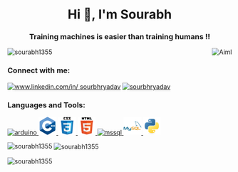 <h1 align="center">Hi 👋, I'm Sourabh</h1>
<h3 align="center">Training machines is easier than training humans !!</h3>

<img align="right" src="[[https://www.google.com/url?sa=i&url=https%3A%2F%2Fdev.to%2Fcopilotkit%2F30-ai-libraries-you-can-use-for-your-next-project-ideas-5ded&psig=AOvVaw3pqnGqdFlqo9wvnkjFFKmM&ust=1728141868065000&source=images&cd=vfe&opi=89978449&ved=0CBMQjRxqFwoTCJDJiauE9YgDFQAAAAAdAAAAABA](https://www.google.com/url?sa=i&url=https%3A%2F%2Fdev.to%2Fcopilotkit%2F30-ai-libraries-you-can-use-for-your-next-project-ideas-5ded&psig=AOvVaw3pqnGqdFlqo9wvnkjFFKmM&ust=1728141868065000&source=images&cd=vfe&opi=89978449&ved=0CBMQjRxqFwoTCJDJiauE9YgDFQAAAAAdAAAAABAJ)](https://www.google.com/url?sa=i&url=https%3A%2F%2Fdev.to%2Fpavanbelagatti%2Fmy-favorite-devtools-to-build-aiml-applications-3c0c&psig=AOvVaw3pqnGqdFlqo9wvnkjFFKmM&ust=1728141868065000&source=images&cd=vfe&opi=89978449&ved=0CBMQjRxqFwoTCJDJiauE9YgDFQAAAAAdAAAAABAQ)" alt="Aiml">

<p align="left"> <img src="https://komarev.com/ghpvc/?username=sourabh1355&label=Profile%20views&color=0e75b6&style=flat" alt="sourabh1355" /> </p>

<h3 align="left">Connect with me:</h3>
<p align="left">
<a href="https://linkedin.com/in/www.linkedin.com/in/ sourbhryadav" target="blank"><img align="center" src="https://raw.githubusercontent.com/rahuldkjain/github-profile-readme-generator/master/src/images/icons/Social/linked-in-alt.svg" alt="www.linkedin.com/in/ sourbhryadav" height="30" width="40" /></a>
<a href="https://instagram.com/sourbhryadav" target="blank"><img align="center" src="https://raw.githubusercontent.com/rahuldkjain/github-profile-readme-generator/master/src/images/icons/Social/instagram.svg" alt="sourbhryadav" height="30" width="40" /></a>
</p>

<h3 align="left">Languages and Tools:</h3>
<p align="left"> <a href="https://www.arduino.cc/" target="_blank" rel="noreferrer"> <img src="https://cdn.worldvectorlogo.com/logos/arduino-1.svg" alt="arduino" width="40" height="40"/> </a> <a href="https://www.w3schools.com/cpp/" target="_blank" rel="noreferrer"> <img src="https://raw.githubusercontent.com/devicons/devicon/master/icons/cplusplus/cplusplus-original.svg" alt="cplusplus" width="40" height="40"/> </a> <a href="https://www.w3schools.com/css/" target="_blank" rel="noreferrer"> <img src="https://raw.githubusercontent.com/devicons/devicon/master/icons/css3/css3-original-wordmark.svg" alt="css3" width="40" height="40"/> </a> <a href="https://www.w3.org/html/" target="_blank" rel="noreferrer"> <img src="https://raw.githubusercontent.com/devicons/devicon/master/icons/html5/html5-original-wordmark.svg" alt="html5" width="40" height="40"/> </a> <a href="https://www.microsoft.com/en-us/sql-server" target="_blank" rel="noreferrer"> <img src="https://www.svgrepo.com/show/303229/microsoft-sql-server-logo.svg" alt="mssql" width="40" height="40"/> </a> <a href="https://www.mysql.com/" target="_blank" rel="noreferrer"> <img src="https://raw.githubusercontent.com/devicons/devicon/master/icons/mysql/mysql-original-wordmark.svg" alt="mysql" width="40" height="40"/> </a> <a href="https://www.python.org" target="_blank" rel="noreferrer"> <img src="https://raw.githubusercontent.com/devicons/devicon/master/icons/python/python-original.svg" alt="python" width="40" height="40"/> </a> </p>

<p><img align="left" src="https://github-readme-stats.vercel.app/api/top-langs?username=sourabh1355&show_icons=true&locale=en&layout=compact" alt="sourabh1355" /></p>

<p>&nbsp;<img align="center" src="https://github-readme-stats.vercel.app/api?username=sourabh1355&show_icons=true&locale=en" alt="sourabh1355" /></p>

<p><img align="center" src="https://github-readme-streak-stats.herokuapp.com/?user=sourabh1355&" alt="sourabh1355" /></p>
